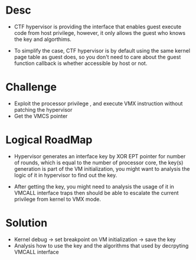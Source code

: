 # Desc
- CTF hypervisor is providing the interface that enables guest execute code from host privilege,
  however, it only allows the guest who knows the key and algorthims.

- To simplify the case, CTF hypervisor is by default using the same kernel page table as guest does,
  so you don't need to care about the guest function callback is whether accessible by host or not.

# Challenge
- Exploit the processor privilege , and execute VMX instruction without patching the hypervisor
- Get the VMCS pointer 

# Logical RoadMap
- Hypervisor generates an interface key by XOR EPT pointer for number of rounds, which is equal to 
  the number of processor core, the key(s) generation is part of the VM initialization, you might want
  to analysis the logic of it in hypervisor to find out the key.

- After getting the key, you might need to analysis the usage of it in VMCALL interface traps
  then should be able to escalate the current privilege from kernel to VMX mode.
 

# Solution
- Kernel debug -> set breakpoint on VM initialization -> save the key
- Analysis how to use the key and the algorithms that used by decrpyting VMCALL interface 
